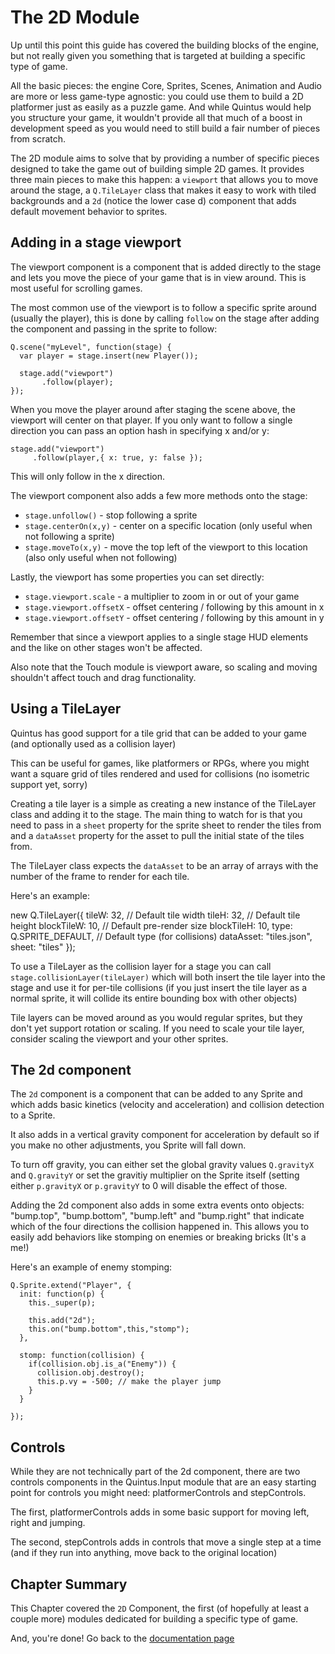 # The 2D Module

Up until this point this guide has covered the building blocks of the engine, but not really given you something that is targeted at building a specific type of game. 

All the basic pieces: the engine Core, Sprites, Scenes, Animation and Audio are more or less game-type agnostic: you could use them to build a 2D platformer just as easily as a puzzle game. And while Quintus would help you structure your game, it wouldn't provide all that much of a boost in development speed as you would need to still build a fair number of pieces from scratch.

The 2D module aims to solve that by providing a number of specific pieces designed to take the game out of building simple 2D games. It provides three main pieces to make this happen: a `viewport` that allows you to move around the stage, a `Q.TileLayer` class that makes it easy to work with tiled backgrounds and a `2d` (notice the lower case d) component that adds default movement behavior to sprites.

## Adding in a stage viewport

The viewport component is a component that is added directly to the stage and lets you move the piece of your game that is in view around. This is most useful for scrolling games.

The most common use of the viewport is to follow a specific sprite around (usually the player), this is done by calling `follow` on the stage after adding the component and passing in the sprite to follow:

    Q.scene("myLevel", function(stage) {
      var player = stage.insert(new Player());
      
      stage.add("viewport")
           .follow(player);
    });
    
When you move the player around after staging the scene above, the viewport will center on that player. If you only want to follow a single direction you can pass an option hash in specifying x and/or y:

    stage.add("viewport")
         .follow(player,{ x: true, y: false });
         
This will only follow in the x direction.

The viewport component also adds a few more methods onto the stage:

* `stage.unfollow()` - stop following a sprite
* `stage.centerOn(x,y)` - center on a specific location (only useful when not following a sprite)
* `stage.moveTo(x,y)` - move the top left of the viewport to this location (also only useful when not following)

Lastly, the viewport has some properties you can set directly:

* `stage.viewport.scale` - a multiplier to zoom in or out of your game
* `stage.viewport.offsetX` - offset centering / following by this amount in x
 * `stage.viewport.offsetY` - offset centering / following by this amount in y

Remember that since a viewport applies to a single stage HUD elements and the like on other stages won't be affected.

Also note that the Touch module is viewport aware, so scaling and moving shouldn't affect touch and drag functionality.

## Using a TileLayer

Quintus has good support for a tile grid that can be added to your game (and optionally used as a collision layer)

This can be useful for games, like platformers or RPGs, where you might want a square grid of tiles rendered and used for collisions (no isometric support yet, sorry)

Creating a tile layer is a simple as creating a new instance of the TileLayer class and adding it to the stage. The main thing to watch for is that you need to pass in a `sheet` property for the sprite sheet to render the tiles from and a `dataAsset` property for the asset to pull the initial state of the tiles from.

The TileLayer class expects the `dataAsset` to be an array of arrays with the number of the frame to render for each tile.

Here's an example:

   new Q.TileLayer({
        tileW: 32,  // Default tile width
        tileH: 32,  // Default tile height
        blockTileW: 10,  // Default pre-render size
        blockTileH: 10,
        type: Q.SPRITE_DEFAULT, // Default type (for collisions)
        dataAsset: "tiles.json",
        sheet: "tiles"
      });
      
To use a TileLayer as the collision layer for a stage you can call `stage.collisionLayer(tileLayer)` which will both insert the tile layer into the stage and use it for per-tile collisions (if you just insert the tile layer as a normal sprite, it will collide its entire bounding box with other objects)

Tile layers can be moved around as you would regular sprites, but they don't yet support rotation or scaling. If you need to scale your tile layer, consider scaling the viewport and your other sprites.

## The 2d component


The `2d` component is a component that can be added to any Sprite and which adds basic kinetics (velocity and acceleration) and collision detection to a Sprite.

It also adds in a vertical gravity component for acceleration by default so if you make no other adjustments, you Sprite will fall down.

To turn off gravity, you can either set the global gravity values `Q.gravityX` and `Q.gravityY` or set the gravitiy multiplier on the Sprite itself (setting either `p.gravityX` or `p.gravityY` to 0 will disable the effect of those.

Adding the 2d component also adds in some extra events onto objects: "bump.top", "bump.bottom", "bump.left" and "bump.right" that indicate which of the four directions the collision happened in. This allows you to easily add behaviors like stomping on enemies or breaking bricks (It's a me!)

Here's an example of enemy stomping:

    Q.Sprite.extend("Player", {
      init: function(p) {
        this._super(p);
        
        this.add("2d");
        this.on("bump.bottom",this,"stomp");
      },
      
      stomp: function(collision) {
        if(collision.obj.is_a("Enemy")) {
          collision.obj.destroy();
          this.p.vy = -500; // make the player jump
        }
      }
    
    });

## Controls

While they are not technically part of the 2d component, there are two controls components in the Quintus.Input module that are an easy starting point for controls you might need: platformerControls and stepControls.

The first, platformerControls adds in some basic support for moving left, right and jumping.

The second, stepControls adds in controls that move a single step at a time (and if they run into anything, move back to the original location)

## Chapter Summary

This Chapter covered the `2D` Component, the first (of hopefully at least a couple more) modules dedicated for building a specific type of game.

And, you're done! Go back to the [documentation page](/documentation)
